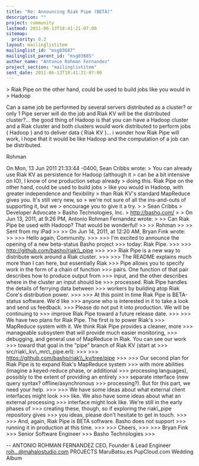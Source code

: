 ```yaml
---
title: "Re: Announcing Riak Pipe (BETA)"
description: ""
project: community
lastmod: 2011-06-13T18:41:21-07:00
sitemap:
  priority: 0.2
layout: mailinglistitem
mailinglist_id: "msg03687"
mailinglist_parent_id: "msg03685"
author_name: "Antonio Rohman Fernandez"
project_section: "mailinglistitem"
sent_date: 2011-06-13T18:41:21-07:00
---
```



&gt; Riak Pipe on the other hand, could be used to build jobs like you would in 
&gt; Hadoop

Can a same job be performed by several servers distributed as a
cluster? or only 1 Pipe server will do the job and Riak KV will be the
distributed cluster?... the good thing of Hadoop is that you can have a
Hadoop cluster and a Riak cluster and both clusters would work
distributed to perform jobs ( Hadoop ) and to deliver data ( Riak KV
)... i wonder how Riak Pipe will work, i hope that it would be like
Hadoop and the computation of a job can be distributed.

Rohman

On Mon, 13 Jun 2011 21:33:44 -0400, Sean Cribbs  wrote:
&gt; You can already use Riak KV as persistence for Hadoop (although it
&gt; can be a bit intensive on IO), I know of one production setup already
&gt; doing this. Riak Pipe on the other hand, could be used to build jobs
&gt; like you would in Hadoop, with greater independence and flexibility
&gt; than Riak KV's standard MapReduce gives you. It's still very new, so
&gt; we're not sure of all the ins-and-outs of supporting it, but we
&gt; encourage you to give it a try.
&gt; 
&gt; Sean Cribbs 
&gt; Developer Advocate
&gt; Basho Technologies, Inc.
&gt; http://basho.com/
&gt; 
&gt; On Jun 13, 2011, at 9:26 PM, Antonio Rohman Fernandez wrote:
&gt; 
&gt;&gt; Can Riak Pipe be used with Hadoop? That would be wonderful!
&gt;&gt;
&gt;&gt; Rohman
&gt;&gt;
&gt;&gt; Sent from my iPad
&gt;&gt;
&gt;&gt; On Jun 14, 2011, at 12:20 AM, Bryan Fink  wrote:
&gt;&gt;
&gt;&gt;&gt; Hello again, Community.
&gt;&gt;&gt;
&gt;&gt;&gt; I'm excited to announce the opening of a new beta-status Basho project
&gt;&gt;&gt; today: Riak Pipe.
&gt;&gt;&gt;
&gt;&gt;&gt; http://github.com/basho/riak\\_pipe
&gt;&gt;&gt;
&gt;&gt;&gt; Riak Pipe is a new way to distribute work around a Riak cluster.
&gt;&gt;&gt;
&gt;&gt;&gt; The README explains much more than I can here, but essentially Riak
&gt;&gt;&gt; Pipe allows you to specify work in the form of a chain of function
&gt;&gt;&gt; pairs. One function of that pair describes how to produce output from
&gt;&gt;&gt; input, and the other describes where in the cluster an input should be
&gt;&gt;&gt; processed. Riak Pipe handles the details of ferrying data between
&gt;&gt;&gt; workers by building atop Riak Core's distribution power.
&gt;&gt;&gt;
&gt;&gt;&gt; At this point in time Riak Pipe is BETA-status software. We'd like
&gt;&gt;&gt; anyone who is interested in it to take a look and send us feedback.
&gt;&gt;&gt; Please do not put it into production. We will be continuing to
&gt;&gt;&gt; improve Riak Pipe toward a future release date.
&gt;&gt;&gt;
&gt;&gt;&gt; We have two plans for Riak Pipe. The first is to power Riak's
&gt;&gt;&gt; MapReduce system with it. We think Riak Pipe provides a cleaner, more
&gt;&gt;&gt; manageable subsystem that will provide much easier monitoring,
&gt;&gt;&gt; debugging, and general use of MapReduce in Riak. You can see our work
&gt;&gt;&gt; toward that goal in the "pipe" branch of Riak KV (start at
&gt;&gt;&gt; src/riak\\_kv\\_mrc\\_pipe.erl):
&gt;&gt;&gt;
&gt;&gt;&gt; https://github.com/basho/riak\\_kv/tree/pipe
&gt;&gt;&gt;
&gt;&gt;&gt; Our second plan for Riak Pipe is to expand Riak's MapReduce system
&gt;&gt;&gt; with more abilities (imagine a keyed-reduce phase, or additional
&gt;&gt;&gt; processing languages), possibly to the extent of providing an entirely
&gt;&gt;&gt; separate interface (new query syntax? offline/asynchronous
&gt;&gt;&gt; processing?). But for this part, we need your help.
&gt;&gt;&gt;
&gt;&gt;&gt; We have some ideas about what external client interfaces might look
&gt;&gt;&gt; like. We also have some ideas about what an external processing
&gt;&gt;&gt; interface might look like. We're still in the early phases of
&gt;&gt;&gt; creating these, though, so if exploring the riak\\_pipe repository gives
&gt;&gt;&gt; you ideas, please don't hesitate to get in touch.
&gt;&gt;&gt;
&gt;&gt;&gt; And, again, Riak Pipe is BETA software. Basho does not support
&gt;&gt;&gt; running it in production at this time.
&gt;&gt;&gt;
&gt;&gt;&gt; Cheers,
&gt;&gt;&gt;
&gt;&gt;&gt; Bryan Fink
&gt;&gt;&gt; Senior Software Engineer
&gt;&gt;&gt; Basho Technologies
&gt;&gt;&gt;


-- 
ANTONIO ROHMAN FERNANDEZ
CEO, Founder & Lead Engineer
roh...@mahalostudio.com 
PROJECTS
MaruBatsu.es
PupCloud.com
Wedding Album

